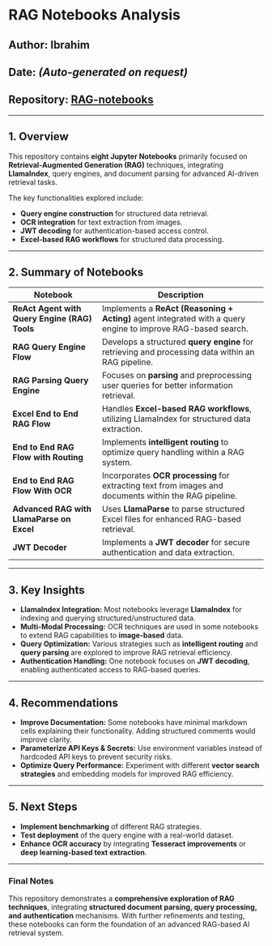 # RAG Notebooks Analysis

## Author: Ibrahim  
## Date: *(Auto-generated on request)*  
## Repository: [RAG-notebooks](https://github.com/IbrahimDayax/RAG-notebooks)  

---

## 1. Overview
This repository contains **eight Jupyter Notebooks** primarily focused on **Retrieval-Augmented Generation (RAG)** techniques, integrating **LlamaIndex**, query engines, and document parsing for advanced AI-driven retrieval tasks.  

The key functionalities explored include:  
- **Query engine construction** for structured data retrieval.  
- **OCR integration** for text extraction from images.  
- **JWT decoding** for authentication-based access control.  
- **Excel-based RAG workflows** for structured data processing.  

---

## 2. Summary of Notebooks

| **Notebook**                                      | **Description**  |
|--------------------------------------------------|----------------|
| **ReAct Agent with Query Engine (RAG) Tools**    | Implements a **ReAct (Reasoning + Acting)** agent integrated with a query engine to improve RAG-based search. |
| **RAG Query Engine Flow**                        | Develops a structured **query engine** for retrieving and processing data within an RAG pipeline. |
| **RAG Parsing Query Engine**                     | Focuses on **parsing** and preprocessing user queries for better information retrieval. |
| **Excel End to End RAG Flow**                    | Handles **Excel-based RAG workflows**, utilizing LlamaIndex for structured data extraction. |
| **End to End RAG Flow with Routing**             | Implements **intelligent routing** to optimize query handling within a RAG system. |
| **End to End RAG Flow With OCR**                 | Incorporates **OCR processing** for extracting text from images and documents within the RAG pipeline. |
| **Advanced RAG with LlamaParse on Excel**        | Uses **LlamaParse** to parse structured Excel files for enhanced RAG-based retrieval. |
| **JWT Decoder**                                  | Implements a **JWT decoder** for secure authentication and data extraction. |

---

## 3. Key Insights
- **LlamaIndex Integration:** Most notebooks leverage **LlamaIndex** for indexing and querying structured/unstructured data.
- **Multi-Modal Processing:** OCR techniques are used in some notebooks to extend RAG capabilities to **image-based** data.
- **Query Optimization:** Various strategies such as **intelligent routing** and **query parsing** are explored to improve RAG retrieval efficiency.
- **Authentication Handling:** One notebook focuses on **JWT decoding**, enabling authenticated access to RAG-based queries.

---

## 4. Recommendations
- **Improve Documentation:** Some notebooks have minimal markdown cells explaining their functionality. Adding structured comments would improve clarity.
- **Parameterize API Keys & Secrets:** Use environment variables instead of hardcoded API keys to prevent security risks.
- **Optimize Query Performance:** Experiment with different **vector search strategies** and embedding models for improved RAG efficiency.

---

## 5. Next Steps
- **Implement benchmarking** of different RAG strategies.
- **Test deployment** of the query engine with a real-world dataset.
- **Enhance OCR accuracy** by integrating **Tesseract improvements** or **deep learning-based text extraction**.

---

### Final Notes
This repository demonstrates a **comprehensive exploration of RAG techniques**, integrating **structured document parsing, query processing, and authentication** mechanisms. With further refinements and testing, these notebooks can form the foundation of an advanced RAG-based AI retrieval system.
